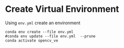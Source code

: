 # Create Virtual Environment 

Using `env.yml` create an environment
```
conda env create --file env.yml
#conda env update --file env.yml  --prune
conda activate opencv_ve


